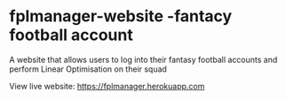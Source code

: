 # fplmanager-website -fantacy football account
A website that allows users to log into their fantasy football accounts and perform Linear Optimisation on their squad

View live website: https://fplmanager.herokuapp.com
